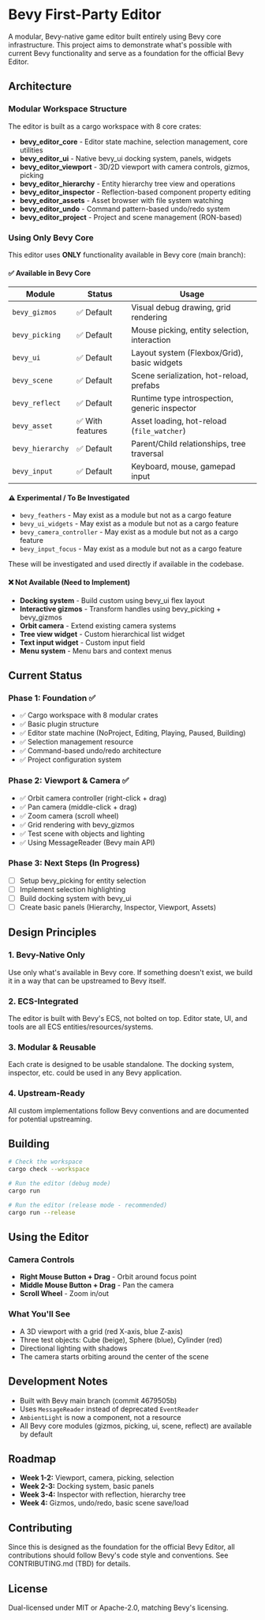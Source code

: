 # Bevy First-Party Editor

A modular, Bevy-native game editor built entirely using Bevy core infrastructure. This project aims to demonstrate what's possible with current Bevy functionality and serve as a foundation for the official Bevy Editor.

## Architecture

### Modular Workspace Structure

The editor is built as a cargo workspace with 8 core crates:

- **bevy_editor_core** - Editor state machine, selection management, core utilities
- **bevy_editor_ui** - Native bevy_ui docking system, panels, widgets
- **bevy_editor_viewport** - 3D/2D viewport with camera controls, gizmos, picking
- **bevy_editor_hierarchy** - Entity hierarchy tree view and operations
- **bevy_editor_inspector** - Reflection-based component property editing
- **bevy_editor_assets** - Asset browser with file system watching
- **bevy_editor_undo** - Command pattern-based undo/redo system
- **bevy_editor_project** - Project and scene management (RON-based)

### Using Only Bevy Core

This editor uses **ONLY** functionality available in Bevy core (main branch):

#### ✅ Available in Bevy Core

| Module | Status | Usage |
|--------|--------|-------|
| `bevy_gizmos` | ✅ Default | Visual debug drawing, grid rendering |
| `bevy_picking` | ✅ Default | Mouse picking, entity selection, interaction |
| `bevy_ui` | ✅ Default | Layout system (Flexbox/Grid), basic widgets |
| `bevy_scene` | ✅ Default | Scene serialization, hot-reload, prefabs |
| `bevy_reflect` | ✅ Default | Runtime type introspection, generic inspector |
| `bevy_asset` | ✅ With features | Asset loading, hot-reload (`file_watcher`) |
| `bevy_hierarchy` | ✅ Default | Parent/Child relationships, tree traversal |
| `bevy_input` | ✅ Default | Keyboard, mouse, gamepad input |

#### ⚠️ Experimental / To Be Investigated

- `bevy_feathers` - May exist as a module but not as a cargo feature
- `bevy_ui_widgets` - May exist as a module but not as a cargo feature
- `bevy_camera_controller` - May exist as a module but not as a cargo feature
- `bevy_input_focus` - May exist as a module but not as a cargo feature

These will be investigated and used directly if available in the codebase.

#### ❌ Not Available (Need to Implement)

- **Docking system** - Build custom using bevy_ui flex layout
- **Interactive gizmos** - Transform handles using bevy_picking + bevy_gizmos
- **Orbit camera** - Extend existing camera systems
- **Tree view widget** - Custom hierarchical list widget
- **Text input widget** - Custom input field
- **Menu system** - Menu bars and context menus

## Current Status

### Phase 1: Foundation ✅

- ✅ Cargo workspace with 8 modular crates
- ✅ Basic plugin structure
- ✅ Editor state machine (NoProject, Editing, Playing, Paused, Building)
- ✅ Selection management resource
- ✅ Command-based undo/redo architecture
- ✅ Project configuration system

### Phase 2: Viewport & Camera ✅

- ✅ Orbit camera controller (right-click + drag)
- ✅ Pan camera (middle-click + drag)
- ✅ Zoom camera (scroll wheel)
- ✅ Grid rendering with bevy_gizmos
- ✅ Test scene with objects and lighting
- ✅ Using MessageReader (Bevy main API)

### Phase 3: Next Steps (In Progress)

- [ ] Setup bevy_picking for entity selection
- [ ] Implement selection highlighting
- [ ] Build docking system with bevy_ui
- [ ] Create basic panels (Hierarchy, Inspector, Viewport, Assets)

## Design Principles

### 1. Bevy-Native Only
Use only what's available in Bevy core. If something doesn't exist, we build it in a way that can be upstreamed to Bevy itself.

### 2. ECS-Integrated
The editor is built with Bevy's ECS, not bolted on top. Editor state, UI, and tools are all ECS entities/resources/systems.

### 3. Modular & Reusable
Each crate is designed to be usable standalone. The docking system, inspector, etc. could be used in any Bevy application.

### 4. Upstream-Ready
All custom implementations follow Bevy conventions and are documented for potential upstreaming.

## Building

```bash
# Check the workspace
cargo check --workspace

# Run the editor (debug mode)
cargo run

# Run the editor (release mode - recommended)
cargo run --release
```

## Using the Editor

### Camera Controls
- **Right Mouse Button + Drag** - Orbit around focus point
- **Middle Mouse Button + Drag** - Pan the camera
- **Scroll Wheel** - Zoom in/out

### What You'll See
- A 3D viewport with a grid (red X-axis, blue Z-axis)
- Three test objects: Cube (beige), Sphere (blue), Cylinder (red)
- Directional lighting with shadows
- The camera starts orbiting around the center of the scene

## Development Notes

- Built with Bevy main branch (commit 4679505b)
- Uses `MessageReader` instead of deprecated `EventReader`
- `AmbientLight` is now a component, not a resource
- All Bevy core modules (gizmos, picking, ui, scene, reflect) are available by default

## Roadmap

- **Week 1-2:** Viewport, camera, picking, selection
- **Week 2-3:** Docking system, basic panels
- **Week 3-4:** Inspector with reflection, hierarchy tree
- **Week 4:** Gizmos, undo/redo, basic scene save/load

## Contributing

Since this is designed as the foundation for the official Bevy Editor, all contributions should follow Bevy's code style and conventions. See CONTRIBUTING.md (TBD) for details.

## License

Dual-licensed under MIT or Apache-2.0, matching Bevy's licensing.

